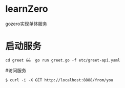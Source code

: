 # learnZero

gozero实现单体服务

# 启动服务

```
cd greet &&  go run greet.go -f etc/greet-api.yaml
```

#访问服务

```
$ curl -i -X GET http://localhost:8888/from/you
```
